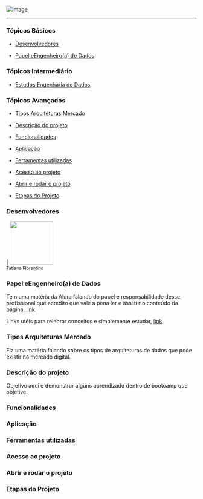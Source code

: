 ![image](https://github.com/TatianaFlorentino/EngenhariaDados/assets/41309689/2f36c038-b210-4e6f-9923-2dd33989c934)

<hr>

### Tópicos Básicos

- [Desenvolvedores](#desenvolvedores)
  
- [Papel eEngenheiro(a) de Dados](#papel-engenheiroa-de-dados)

### Tópicos Intermediário

- [Estudos Engenharia de Dados](#tratamento-de-dados)

### Tópicos Avançados

- [Tipos Arquiteturas Mercado](#tipos-de-arquieturas-mercado)

- [Descrição do projeto](#descrição-do-projeto)

- [Funcionalidades](#funcionalidades)

- [Aplicação](#aplicação)

- [Ferramentas utilizadas](#ferramentas-utilizadas)

- [Acesso ao projeto](#acesso-ao-projeto)

- [Abrir e rodar o projeto](#abrir-e-rodar-o-projeto)

- [Etapas do Projeto](tapas-projeto)


### Desenvolvedores
| [<img src="https://avatars.githubusercontent.com/tatianaflorentino?v=4" width=115><br><sub>Tatiana Florentino</sub>](https://github.com/TatianaFlorentino) 

### Papel eEngenheiro(a) de Dados
Tem uma matéria da Alura falando do papel e responsabilidade desse profissional que acredito que vale a pena ler e assistir o conteúdo da página, [link](https://www.alura.com.br/artigos/engenharia-dados).

Links utéis para relebrar conceitos e simplemente estudar, [link](https://github.com/SartMorgs/data-engineer-roadmap)

### Tipos Arquiteturas Mercado

Fiz uma matéria falando sobre os tipos de arquiteturas de dados que pode existir no mercado digital.

### Descrição do projeto
Objetivo aqui e demonstrar alguns aprendizado dentro de bootcamp que objetive.

### Funcionalidades

### Aplicação

### Ferramentas utilizadas

### Acesso ao projeto

### Abrir e rodar o projeto

### Etapas do Projeto



